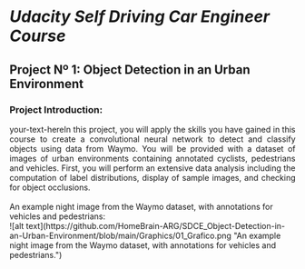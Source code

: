 # *Udacity Self Driving Car Engineer Course*
## **Project Nº 1: Object Detection in an Urban Environment**

### **Project Introduction:**
<div style="text-align: justify"> your-text-hereIn this project, you will apply the skills you have gained in this course to create a convolutional neural network to detect and classify objects using data from Waymo. You will be provided with a dataset of images of urban environments containing annotated cyclists, pedestrians and vehicles.
First, you will perform an extensive data analysis including the computation of label distributions, display of sample images, and checking for object occlusions. </div><br />
An example night image from the Waymo dataset, with annotations for vehicles and pedestrians:<br />
![alt text](https://github.com/HomeBrain-ARG/SDCE_Object-Detection-in-an-Urban-Environment/blob/main/Graphics/01_Grafico.png "An example night image from the Waymo dataset, with annotations for vehicles and pedestrians.")






